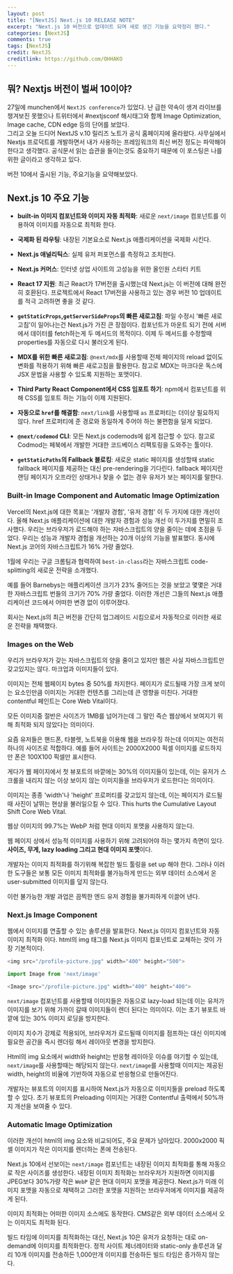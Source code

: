 ```yaml
---
layout: post
title: "[NextJS] Next.js 10 RELEASE NOTE"
excerpt: "Next.js 10 버전으로 업데이트 되며 새로 생긴 기능을 요약정리 했다."
categories: [NextJS]
comments: true
tags: [NextJS]
credit: NextJS
creditlink: https://github.com/OHHAKO
---
```


## 뭐? Nextjs 버전이 벌써 10이야?

27일에 munchen에서 `NextJS conference`가 있었다. 난 급한 약속이 생겨 라이브를 챙겨보진 못했으나 트위터에서 #nextjsconf 해시태그와 함께 Image Optimization, Image cache, CDN edge 등의 단어를 보았다. </br>
그리고 오늘 드디어 NextJS v.10 릴리즈 노트가 공식 홈페이지에 올라왔다. 사무실에서 Nextjs 프로덕트를 개발하면서 내가 사용하는 프레임워크의 최신 버전 정도는 파악해야 한다고 생각했다. 공식문서 읽는 습관을 들이는것도 중요하기 때문에 이 포스팅은 나를 위한 글이라고 생각하고 있다.

버전 10에서 출시된 기능, 주요기능을 요약해보았다.

## Next.js 10 주요 기능

- **built-in 이미지 컴포넌트와 이미지 자동 최적화**: 새로운 `next/image` 컴포넌트를 이용하여 이미지를 자동으로 최적화 한다.

- **국제화 된 라우팅**: 내장된 기본요소로 Next.js 애플리케이션을 국제화 시킨다.

- **Next.js 애널리틱스**: 실제 유저 퍼포먼스를 측정하고 조치한다.

- **Next.js 커머스**: 인터넷 상업 사이트의 고성능을 위한 올인원 스타터 키트

- **React 17 지원**: 최근 React가 17버전을 출시했는데 Next.js는 이 버전에 대해 완전히 호환된다. 프로젝트에서 React 17버전을 사용하고 있는 경우 버전 10 업데이트를 적극 고려하면 좋을 것 같다.

- **`getStaticProps`,`getServerSideProps`의 빠른 새로고침**: 파일 수정시 '빠른 새로고침'이 일어나는건 Next.js가 가진 큰 장점이다. 컴포넌트가 마운트 되기 전에 서버에서 데이터를 fetch하는게 두 메서드의 목적이다. 이제 두 메서드를 수정할때 properties를 자동으로 다시 불러오게 된다.

- **MDX를 위한 빠른 새로고침**: `@next/mdx`를 사용할때 전체 페이지의 reload 없이도 변화를 적용하기 위해 빠른 새로고침을 활용한다. 참고로 MDX는 마크다운 독스에 JSX 문법을 사용할 수 있도록 지원하는 포맷이다.

- **Third Party React Component에서 CSS 임포트 하기**: npm에서 컴포넌트를 위해 CSS를 임포트 하는 기능이 이제 지원된다.

- **자동으로 `href`를 해결함**: `next/link`를 사용할때 `as` 프로퍼티는 더이상 필요하지 않다. href 프로퍼티에 준 경로와 동일하게 주어야 하는 불편함을 덜게 되었다.

- **`@next/codemod` CLI**: 모든 Next.js codemods에 쉽게 접근할 수 있다. 참고로 Codmod는 페북에서 개발한 거대한 코드베이스 리팩토링을 도와주는 툴이다.

- **`getStaticPaths`의 Fallback 블로킹**: 새로운 static 페이지를 생성할때 static fallback 페이지를 제공하는 대신 pre-rendering을 기다린다. fallback 페이지란 랜딩 페이지가 오프라인 상태거나 찾을 수 없는 경우 유저가 보는 페이지를 말한다.

### Built-in Image Component and Automatic Image Optimization

Vercel의 Next.js에 대한 목표는 '개발자 경험', '유저 경험' 이 두 가지에 대한 개선이다.
올해 Next.js 애플리케이션에 대한 개발자 경험과 성능 개선 이 두가지를 면밀히 조사했다. 우리는 브라우저가 로드해야 하는 자바스크립트의 양을 줄이는 데에 초점을 두었다.
우리는 성능과 개발자 경험을 개선하는 20개 이상의 기능을 발표했다. 동시에 Next.js 코어의 자바스크립트가 16% 가량 줄었다.

1월에 우리는 구글 크롬팀과 협력하여 `best-in-class`라는 자바스크립트 code-splitting의 새로운 전략을 소개했다.

예를 들어 Barnebys는 애플리케이션 크기가 23% 줄어드는 것을 보았고 몇몇은 거대한 자바스크립트 번들의 크기가 70% 가량 줄었다. 이러한 개선은 그들의 Next.js 애플리케이션 코드에서 어떠한 변경 없이 이루어졌다.

회사는 Next.js의 최근 버전을 간단히 업그레이드 시킴으로서 자동적으로 이러한 새로운 전략을 채택했다.

### Images on the Web

우리가 브라우저가 갖는 자바스크립트의 양을 줄이고 있지만 웹은 사실 자바스크립트만 갖고있지는 않다. 마크업과 이미지들이 있다.

이미지는 전체 웹페이지 bytes 중 50%를 차지한다.
페이지가 로드될때 가장 크게 보이는 요소인만큼 이미지는 거대한 컨텐츠를 그리는데 큰 영향을 미친다. 거대한 contentful 페인트는 Core Web Vital이다.

모든 이미지중 절반은 사이즈가 1MB를 넘어가는데 그 말인 즉슨 웹상에서 보여지기 위해 최적화 되지 않았다는 의미이다.

요즘 유저들은 핸드폰, 타블렛, 노트북을 이용해 웹을 브라우징 하는데 이미지는 여전히 하나의 사이즈로 적합하다. 예를 들어 사이트는 2000X2000 픽셀 이미지를 로드하지만 폰은 100X100 픽셀만 표시한다.

게다가 웹 페이지에서 첫 뷰포트의 바깥에는 30%의 이미지들이 있는데, 이는 유저가 스크롤을 내리지 않는 이상 보이지 않는 이미지들을 브라우저가 로드한다는 의미이다.

이미지는 종종 'width'나 'height' 프로퍼티를 갖고있지 않는데, 이는 페이지가 로드될때 사진이 날뛰는 현상을 불러일으킬 수 있다. This hurts the Cumulative Layout Shift Core Web Vital.

웹상 이미지의 99.7%는 WebP 처럼 현대 이미지 포맷을 사용하지 않는다.

웹 페이지 상에서 성능적 이미지를 사용하기 위해 고려되어야 하는 몇가지 측면이 있다.
**사이즈, 무게, lazy loading 그리고 현대 이미지 포맷**이다.

개발자는 이미지 최적화를 하기위해 복잡한 빌드 툴링을 set up 해야 한다. 그러나 이러한 도구들은 보통 모든 이미지 최적화를 불가능하게 만드는 외부 데이터 소스에서 온 user-submitted 이미지를 덮지 않는다.

이런 불가능한 개발 과업은 끔찍한 엔드 유저 경험을 불가피하게 이끌어 낸다.

### Next.js Image Component

웹에서 이미지를 연출할 수 있는 솔루션을 발표한다. Next.js 이미지 컴포넌트와 자동 이미지 최적화 이다. html의 img 태그를 Next.js 이미지 컴포넌트로 교체하는 것이 가장 기본적이다.

```javascript
<img src="/profile-picture.jpg" width="400" height="500">
```

```javascript
import Image from 'next/image'

<Image src="/profile-picture.jpg" width="400" height="400">
```

`next/image` 컴포넌트를 사용할때 이미지들은 자동으로 lazy-load 되는데 이는 유저가 이미지를 보기 위해 가까이 갈때 이미지들이 렌더 된다는 의미이다. 이는 초기 뷰포트 바깥에 있는 30% 이미지 로딩을 방지한다.

이미지 치수가 강제로 적용되어, 브라우저가 로드될때 이미지를 점프하는 대신 이미지에 필요한 공간을 즉시 렌더링 해서 레이아웃 변경을 방지한다.

Html의 img 요소에서 width와 height는 반응형 레이아웃 이슈를 야기할 수 있는데, `next/image`를 사용할때는 해당되지 않는다. `next/image`를 사용할때 이미지는 제공된 width, height의 비율에 기반하여 자동으로 반응형으로 만들어진다.

개발자는 뷰포트의 이미지를 표시하여 Next.js가 자동으로 이미지들을 preload 하도록 할 수 있다. 초기 뷰포트의 Preloading 이미지는 거대한 Contentful 출력에서 50%까지 개선을 보여줄 수 있다.

### Automatic Image Optimization

이러한 개선이 html의 img 요소와 비교되어도, 주요 문제가 남아있다. 2000x2000 픽셀 이미지가 작은 이미지를 렌더하는 폰에 전송된다.

Next.js 10에서 선보이는 `next/image` 컴포넌트는 내장된 이미지 최적화를 통해 자동으로 작은 사이즈를 생성한다. 내장된 이미지 최적화는 브라우저가 지원하면 이미지를 JPEG보다 30%가량 작은 `WebP` 같은 현대 이미지 포맷을 제공한다. Next.js가 미래 이미지 포맷을 자동으로 채택하고 그러한 포맷을 지원하는 브라우저에게 이미지를 제공하게 된다.

이미지 최적화는 어떠한 이미지 소스에도 동작한다. CMS같은 외부 데이터 소스에서 오는 이미지도 최적화 된다.

빌드 타임에 이미지를 최적화하는 대신, Next.js 10은 유저가 요청하는 대로 on-demand에 이미지를 최적화한다. 정적 사이트 제너레이터와 static-only 솔루션과 달리 10개 이미지를 전송하든 1,000만개 이미지를 전송하든 빌드 타임은 증가하지 않는다.
